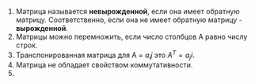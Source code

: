 1. Матрица называется **невырожденной**, если она имеет обратную матрицу. Соответственно, если она не имеет обратную матрицу - **вырожденной**.
2. Матрицы можно перемножить, если число столбцов A равно числу строк.
3. Транспонированная матрица для A = $a_ij$  это $A^T = a_ji$.
4. Матрица не обладает свойством коммутативности.
6. 